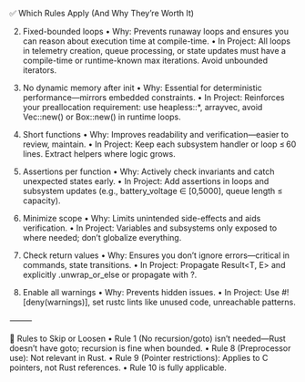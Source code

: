 ✅ Which Rules Apply (And Why They’re Worth It)

2. Fixed-bounded loops
	•	Why: Prevents runaway loops and ensures you can reason about execution time at compile-time.
	•	In Project: All loops in telemetry creation, queue processing, or state updates must have a compile-time or runtime-known max iterations. Avoid unbounded iterators.

3. No dynamic memory after init
	•	Why: Essential for deterministic performance—mirrors embedded constraints.
	•	In Project: Reinforces your preallocation requirement: use heapless::*, arrayvec, avoid Vec::new() or Box::new() in runtime loops.

4. Short functions
	•	Why: Improves readability and verification—easier to review, maintain.
	•	In Project: Keep each subsystem handler or loop ≤ 60 lines. Extract helpers where logic grows.

5. Assertions per function
	•	Why: Actively check invariants and catch unexpected states early.
	•	In Project: Add assertions in loops and subsystem updates (e.g., battery_voltage ∈ [0,5000], queue length ≤ capacity).

6. Minimize scope
	•	Why: Limits unintended side-effects and aids verification.
	•	In Project: Variables and subsystems only exposed to where needed; don’t globalize everything.

7. Check return values
	•	Why: Ensures you don’t ignore errors—critical in commands, state transitions.
	•	In Project: Propagate Result<T, E> and explicitly .unwrap_or_else or propagate with ?.

10. Enable all warnings
	•	Why: Prevents hidden issues.
	•	In Project: Use #![deny(warnings)], set rustc lints like unused code, unreachable patterns.

⸻

🧩 Rules to Skip or Loosen
	•	Rule 1 (No recursion/goto) isn’t needed—Rust doesn’t have goto; recursion is fine when bounded.
	•	Rule 8 (Preprocessor use): Not relevant in Rust.
	•	Rule 9 (Pointer restrictions): Applies to C pointers, not Rust references.
	•	Rule 10 is fully applicable.
